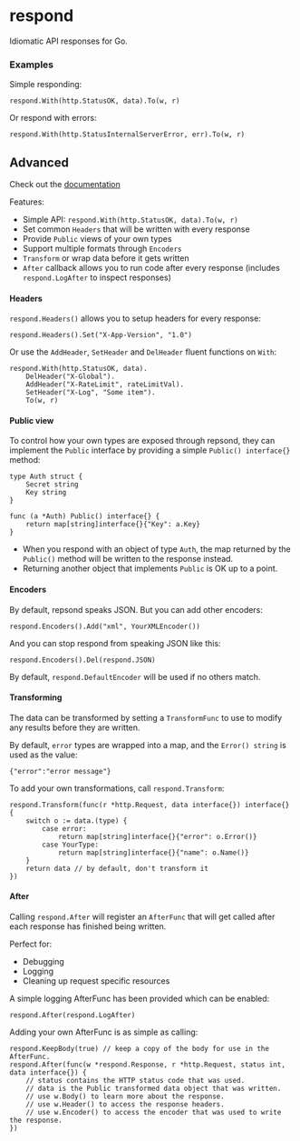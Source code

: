 # respond
Idiomatic API responses for Go.

### Examples

Simple responding:

```
respond.With(http.StatusOK, data).To(w, r)
```

Or respond with errors:

```
respond.With(http.StatusInternalServerError, err).To(w, r)
```

## Advanced

Check out the [documentation](http://godoc.org/github.com/matryer/respond)

Features:

  * Simple API: `respond.With(http.StatusOK, data).To(w, r)`
  * Set common `Headers` that will be written with every response
  * Provide `Public` views of your own types
  * Support multiple formats through `Encoders`
  * `Transform` or wrap data before it gets written
  * `After` callback allows you to run code after every response (includes `respond.LogAfter` to inspect responses)

#### Headers

`respond.Headers()` allows you to setup headers for every response:

```
respond.Headers().Set("X-App-Version", "1.0")
```

Or use the `AddHeader`, `SetHeader` and `DelHeader` fluent functions on `With`:

```
respond.With(http.StatusOK, data).
	DelHeader("X-Global").
	AddHeader("X-RateLimit", rateLimitVal).
	SetHeader("X-Log", "Some item").
	To(w, r)
```

#### Public view

To control how your own types are exposed through repsond, they can implement the `Public` interface by providing a simple `Public() interface{}` method:

```
type Auth struct {
	Secret string
	Key string
}

func (a *Auth) Public() interface{} {
	return map[string]interface{}{"Key": a.Key}
}
```

  * When you respond with an object of type `Auth`, the map returned by the `Public()` method will be written to the response instead.
  * Returning another object that implements `Public` is OK up to a point. 

#### Encoders

By default, repsond speaks JSON. But you can add other encoders:

```
respond.Encoders().Add("xml", YourXMLEncoder())
```

And you can stop respond from speaking JSON like this:

```
respond.Encoders().Del(respond.JSON)
```

By default, `respond.DefaultEncoder` will be used if no others match.


#### Transforming

The data can be transformed by setting a `TransformFunc` to use to modify any results before they are written.

By default, `error` types are wrapped into a map, and the `Error() string` is used as the value:

```
{"error":"error message"}
```

To add your own transformations, call `respond.Transform`:

```
respond.Transform(func(r *http.Request, data interface{}) interface{} {
	switch o := data.(type) {
		case error:
			return map[string]interface{}{"error": o.Error()}
		case YourType:
			return map[string]interface{}{"name": o.Name()}
	}
	return data // by default, don't transform it
})
```

#### After

Calling `respond.After` will register an `AfterFunc` that will get called after each response has finished being written.

Perfect for:

  * Debugging
  * Logging
  * Cleaning up request specific resources

A simple logging AfterFunc has been provided which can be enabled:

```
respond.After(respond.LogAfter)
```

Adding your own AfterFunc is as simple as calling:

```
respond.KeepBody(true) // keep a copy of the body for use in the AfterFunc.
respond.After(func(w *respond.Response, r *http.Request, status int, data interface{}) {
	// status contains the HTTP status code that was used.
	// data is the Public transformed data object that was written.
	// use w.Body() to learn more about the response.
	// use w.Header() to access the response headers.
	// use w.Encoder() to access the encoder that was used to write the response.
})
```
